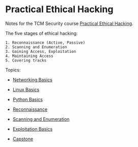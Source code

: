 # Practical Ethical Hacking

Notes for the TCM Security course [Practical Ethical Hacking](https://academy.tcm-sec.com/p/practical-ethical-hacking-the-complete-course).

The five stages of ethical hacking:

    1. Reconnaissance (Active, Passive)
    2. Scanning and Enumeration
    3. Gaining Access, Exploitation
    4. Maintaining Access
    5. Covering tracks

Topics:

* [Networking Basics](Networking/README.md)

* [Linux Basics](Linux/README.md)

* [Python Basics](Python/README.md)

* [Reconnaissance](Recon/README.md)

* [Scanning and Enumeration](ScanAndEnum/README.md)

* [Exploitation Basics](ExploitationBasics/README.md)

* [Capstone](Capstone/README.md)
